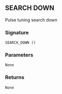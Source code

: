 ## SEARCH DOWN

Pulse tuning search down


### Signature

`SEARCH_DOWN ()`


### Parameters

`None`


### Returns

`None
`
